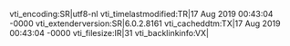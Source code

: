 vti_encoding:SR|utf8-nl
vti_timelastmodified:TR|17 Aug 2019 00:43:04 -0000
vti_extenderversion:SR|6.0.2.8161
vti_cacheddtm:TX|17 Aug 2019 00:43:04 -0000
vti_filesize:IR|31
vti_backlinkinfo:VX|
